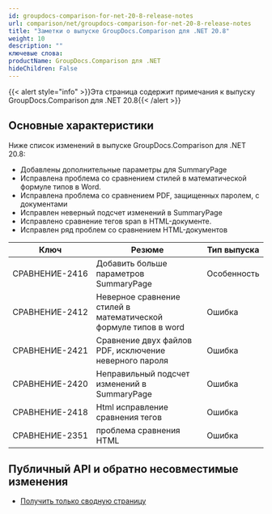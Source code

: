 ```yaml
---
id: groupdocs-comparison-for-net-20-8-release-notes
url: comparison/net/groupdocs-comparison-for-net-20-8-release-notes
title: "Заметки о выпуске GroupDocs.Comparison для .NET 20.8"
weight: 10
description: ""
ключевые слова:
productName: GroupDocs.Comparison для .NET
hideChildren: False
---
```

{{< alert style="info" >}}Эта страница содержит примечания к выпуску GroupDocs.Comparison для .NET 20.8{{< /alert >}}

## Основные характеристики

Ниже список изменений в выпуске GroupDocs.Comparison для .NET 20.8:
* Добавлены дополнительные параметры для SummaryPage
* Исправлена проблема со сравнением стилей в математической формуле типов в Word.
* Исправлена проблема со сравнением PDF, защищенных паролем, с документами
* Исправлен неверный подсчет изменений в SummaryPage
* Исправлено сравнение тегов span в HTML-документе.
* Исправлен ряд проблем со сравнением HTML-документов


| Ключ | Резюме | Тип выпуска |
| --- | --- | --- |
| СРАВНЕНИЕ-2416 | Добавить больше параметров SummaryPage | Особенность |
| СРАВНЕНИЕ-2412 | Неверное сравнение стилей в математической формуле типов в word | Ошибка |
| СРАВНЕНИЕ-2421 | Сравнение двух файлов PDF, исключение неверного пароля | Ошибка |
| СРАВНЕНИЕ-2420 | Неправильный подсчет изменений в SummaryPage | Ошибка |
| СРАВНЕНИЕ-2418 | Html исправление сравнения <span>тегов | Ошибка |</span>
| СРАВНЕНИЕ-2351 | проблема сравнения HTML | Ошибка |


## Публичный API и обратно несовместимые изменения

* [Получить только сводную страницу](https://docs.groupdocs.com/comparison/net/get-only-summary-page/)


